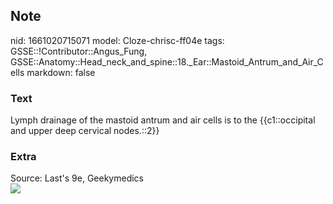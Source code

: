 ## Note
nid: 1661020715071
model: Cloze-chrisc-ff04e
tags: GSSE::!Contributor::Angus_Fung, GSSE::Anatomy::Head_neck_and_spine::18._Ear::Mastoid_Antrum_and_Air_Cells
markdown: false

### Text
Lymph drainage of the mastoid antrum and air cells is to the {{c1::occipital and upper deep cervical nodes.::2}}

### Extra
<div>
  Source: Last's 9e, Geekymedics
</div>
<div><img src=
"paste-897e3bac5000fb1ced53a20f1be434e1f52589ee.jpg"></div>
